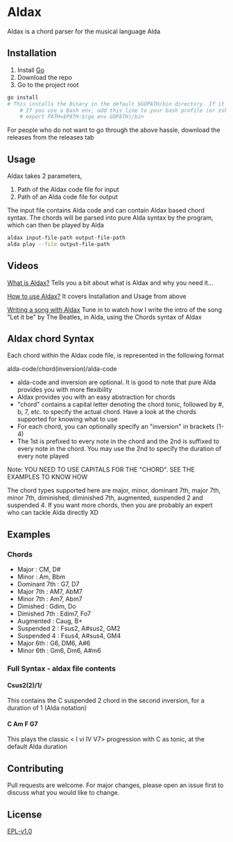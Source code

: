 # Aldax

Aldax is a chord parser for the musical language Alda


## Installation

1. Install [Go](https://golang.org/dl/)
2. Download the repo
3. Go to the project root 

```bash
go install
# This installs the Binary in the default $GOPATH/bin directory. If it is not in the path, add it
    # If you use a Bash env, add this line to your bash profile (or zsh likewise)
    # export PATH=$PATH:$(go env GOPATH)/bin
```

For people who do not want to go through the above hassle, download the releases from the releases tab


## Usage

Aldax takes 2 parameters,
1. Path of the Aldax code file for input
2. Path of an Alda code file for output

The input file contains Alda code and can contain Aldax based chord syntax. The chords will be parsed into pure Alda syntax by the program, which can then be played by Alda

```bash
aldax input-file-path output-file-path
alda play --file output-file-path
```

## Videos

[What is Aldax?](https://youtu.be/6x3iGFwMmuk)
Tells you a bit about what is Aldax and why you need it...

[How to use Aldax?](https://youtu.be/F9mE1id8ixM)
It covers Installation and Usage from above

[Writing a song with Aldax](https://youtu.be/nvGb9fhiIFg)
Tune in to watch how I write the intro of the song "Let it be" by The Beatles, in Alda, using the Chords syntax of Aldax

## Aldax chord Syntax

Each chord within the Aldax code file, is represented in the following format

alda-code/chord(inversion)/alda-code
* alda-code and inversion are optional. It is good to note that pure Alda provides you with more flexibility
* Aldax provides you with an easy abstraction for chords
* "chord" contains a capital letter denoting the chord tonic, followed by #, b, 7, etc. to specify the actual chord. Have a look at the chords supported for knowing what to use
* For each chord, you can optionally specify an "inversion" in brackets (1-4)
* The 1st <alda-code-optional> is prefixed to every note in the chord and the 2nd is suffixed to every note in the chord. You may use the 2nd <alda-code-optional> to specify the duration of every note played

Note: YOU NEED TO USE CAPITALS FOR THE "CHORD". SEE THE EXAMPLES TO KNOW HOW

The chord types supported here are major, minor, dominant 7th, major 7th, minor 7th, diminished, diminished 7th, augmented, suspended 2 and suspended 4. If you want more chords, then you are probably an expert who can tackle Alda directly XD


## Examples

### Chords
* Major        : CM, D#
* Minor        : Am, Bbm
* Dominant 7th : G7, D7
* Major 7th    : AM7, AbM7
* Minor 7th    : Am7, Abm7
* Dimished     : Gdim, Do
* Dimished 7th : Edim7, Fo7
* Augmented    : Caug, B+
* Suspended 2  : Fsus2, A#sus2, GM2
* Suspended 4  : Fsus4, A#sus4, GM4
* Major 6th    : G6, DM6, A#6
* Minor 6th    : Gm6, Dm6, A#m6

### Full Syntax - aldax file contents

#### Csus2(2)/1/
This contains the C suspended 2 chord in the second inversion, for a duration of 1 (Alda notation)

#### C Am F G7
This plays the classic < I vi IV V7> progression with C as tonic, at the default Alda duration


## Contributing
Pull requests are welcome. For major changes, please open an issue first to discuss what you would like to change.


## License
[EPL-v1.0](https://www.eclipse.org/legal/epl-v10.html)